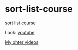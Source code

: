 # sort-list-course
sort list course

Look: [youtube](https://www.youtube.com/watch?v=9MHWiv0Ltmg&list=PLvlPHQxA4oz2eTd9kViyCxXrcVK9yE5BQ)

[My ohter videos](https://ysx-videos.netlify.app/)
